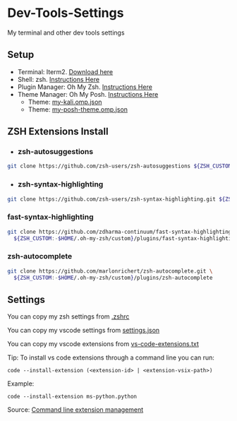 # Dev-Tools-Settings

My terminal and other dev tools settings

## Setup

- Terminal: Iterm2. [Download here](https://iterm2.com/)
- Shell: zsh. [Instructions Here](https://github.com/ohmyzsh/ohmyzsh/wiki/Installing-ZSH)
- Plugin Manager: Oh My Zsh. [Instructions Here](https://github.com/ohmyzsh/ohmyzsh)
- Theme Manager: Oh My Posh. [Instructions Here](https://ohmyposh.dev/docs/)
  - Theme: [my-kali.omp.json](my-kali.omp.json)
  - Theme: [my-posh-theme.omp.json](my-posh-theme.omp.json)

## ZSH Extensions Install

- ### zsh-autosuggestions

```bash
git clone https://github.com/zsh-users/zsh-autosuggestions ${ZSH_CUSTOM:-~/.oh-my-zsh/custom}/plugins/zsh-autosuggestions
```

- ### zsh-syntax-highlighting

```bash
git clone https://github.com/zsh-users/zsh-syntax-highlighting.git ${ZSH_CUSTOM:-~/.oh-my-zsh/custom}/plugins/zsh-syntax-highlighting
```

### fast-syntax-highlighting

```bash
git clone https://github.com/zdharma-continuum/fast-syntax-highlighting.git \
  ${ZSH_CUSTOM:-$HOME/.oh-my-zsh/custom}/plugins/fast-syntax-highlighting
```

### zsh-autocomplete

```bash
git clone https://github.com/marlonrichert/zsh-autocomplete.git \
  ${ZSH_CUSTOM:-$HOME/.oh-my-zsh/custom}/plugins/zsh-autocomplete
```

## Settings

You can copy my zsh settings from [.zshrc](.zshrc)

You can copy my vscode settings from [settings.json](settings.json)

You can copy my vscode extensions from [vs-code-extensions.txt](vs-code-extensions.txt)

Tip: To install vs code extensions through a command line you can run:

```console
code --install-extension (<extension-id> | <extension-vsix-path>)
```

Example:

```console
code --install-extension ms-python.python
```

Source: [Command line extension management](https://code.visualstudio.com/docs/editor/extension-marketplace)
